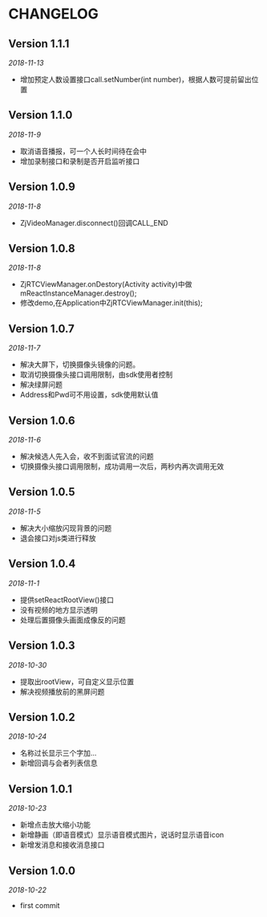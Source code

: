 # CHANGELOG

## Version 1.1.1

*2018-11-13*

* 增加预定人数设置接口call.setNumber(int number)，根据人数可提前留出位置

## Version 1.1.0

*2018-11-9*

* 取消语音播报，可一个人长时间待在会中
* 增加录制接口和录制是否开启监听接口

## Version 1.0.9

*2018-11-8*

* ZjVideoManager.disconnect()回调CALL_END

## Version 1.0.8

*2018-11-8*

* ZjRTCViewManager.onDestory(Activity activity)中做mReactInstanceManager.destroy();
* 修改demo,在Application中ZjRTCViewManager.init(this);

## Version 1.0.7

*2018-11-7*

* 解决大屏下，切换摄像头镜像的问题。
* 取消切换摄像头接口调用限制，由sdk使用者控制
* 解决绿屏问题
* Address和Pwd可不用设置，sdk使用默认值

## Version 1.0.6

*2018-11-6*

* 解决候选人先入会，收不到面试官流的问题
* 切换摄像头接口调用限制，成功调用一次后，两秒内再次调用无效

## Version 1.0.5

*2018-11-5*

* 解决大小缩放闪现背景的问题
* 退会接口对js类进行释放

## Version 1.0.4

*2018-11-1*

* 提供setReactRootView()接口
* 没有视频的地方显示透明
* 处理后置摄像头画面成像反的问题

## Version 1.0.3

*2018-10-30*

* 提取出rootView，可自定义显示位置
* 解决视频播放前的黑屏问题

## Version 1.0.2

*2018-10-24*

* 名称过长显示三个字加...
* 新增回调与会者列表信息

## Version 1.0.1

*2018-10-23*

* 新增点击放大缩小功能
* 新增静画（即语音模式）显示语音模式图片，说话时显示语音icon
* 新增发消息和接收消息接口

## Version 1.0.0

*2018-10-22*

* first commit

